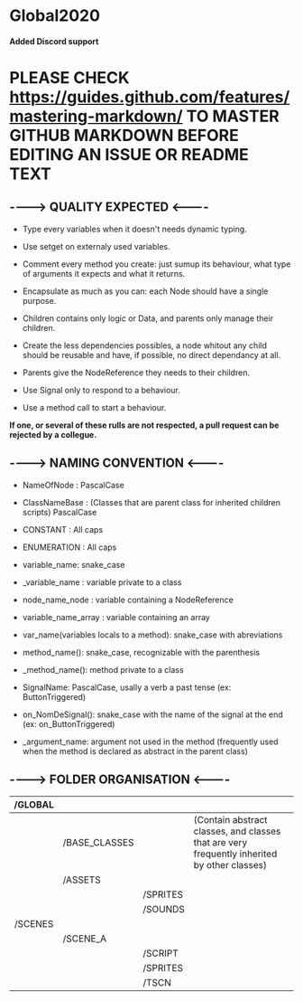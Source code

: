 # Global2020
#### Added Discord support ####
# PLEASE CHECK https://guides.github.com/features/mastering-markdown/ TO MASTER GITHUB MARKDOWN BEFORE EDITING AN ISSUE OR README TEXT

## ----> QUALITY EXPECTED <----

* Type every variables when it doesn't needs dynamic typing.
* Use setget on externaly used variables.

* Comment every method you create: just sumup its behaviour, what type of arguments it expects and what it returns.

* Encapsulate as much as you can: each Node should have a single purpose.
* Children contains only logic or Data, and parents only manage their children.

* Create the less dependencies possibles, a node whitout any child should be reusable and have, if possible, no direct dependancy at all.
* Parents give the NodeReference they needs to their children.

* Use Signal only to respond to a behaviour.
* Use a method call to start a behaviour.

**If one, or several of these rulls are not respected, a pull request can be rejected by a collegue.**


## ----> NAMING CONVENTION <----

* NameOfNode : PascalCase

* ClassNameBase : (Classes that are parent class for inherited children scripts) PascalCase

* CONSTANT : All caps
* ENUMERATION : All caps

* variable_name: snake_case
* _variable_name : variable private to a class
* node_name_node : variable containing a NodeReference
* variable_name_array : variable containing an array
* var_name(variables locals to a method): snake_case with abreviations

* method_name(): snake_case, recognizable with the parenthesis
* _method_name(): method private to a class

* SignalName: PascalCase, usally a verb a past tense (ex: ButtonTriggered)
* on_NomDeSignal(): snake_case with the name of the signal at the end (ex: on_ButtonTriggered)
* _argument_name: argument not used in the method (frequently used when the method is declared as abstract in the parent class)



## ----> FOLDER ORGANISATION <----

| /GLOBAL |               |          |                                                                                             |
|:-------:|---------------|----------|---------------------------------------------------------------------------------------------|
|         | /BASE_CLASSES |          | (Contain abstract classes, and classes that are very frequently inherited by other classes) |
|         | /ASSETS       |          |                                                                                             |
|         |               | /SPRITES |                                                                                             |
|         |               | /SOUNDS  |                                                                                             |
| /SCENES |               |          |                                                                                             |
|         | /SCENE_A      |          |                                                                                             |
|         |               | /SCRIPT  |                                                                                             |
|         |               | /SPRITES |                                                                                             |
|         |               | /TSCN    |                                                                                             |
